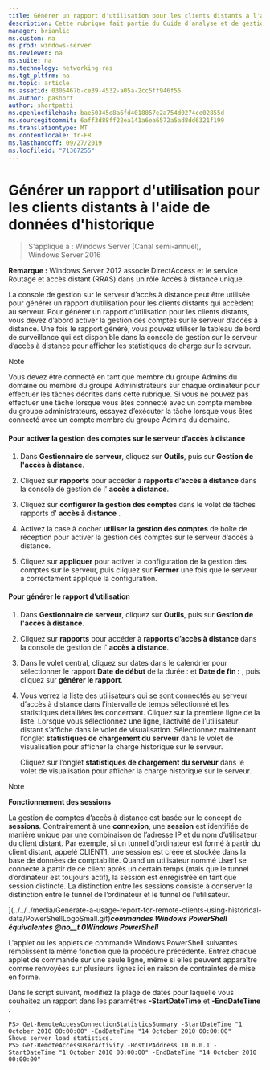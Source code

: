 ```yaml
---
title: Générer un rapport d'utilisation pour les clients distants à l'aide de données d'historique
description: Cette rubrique fait partie du Guide d’analyse et de gestion de l’accès à distance dans Windows Server 2016.
manager: brianlic
ms.custom: na
ms.prod: windows-server
ms.reviewer: na
ms.suite: na
ms.technology: networking-ras
ms.tgt_pltfrm: na
ms.topic: article
ms.assetid: 0305467b-ce39-4532-a05a-2cc5ff946f55
ms.author: pashort
author: shortpatti
ms.openlocfilehash: bae50345e8a6fd4018857e2a754d0274ce02855d
ms.sourcegitcommit: 6aff3d88ff22ea141a6ea6572a5ad8dd6321f199
ms.translationtype: MT
ms.contentlocale: fr-FR
ms.lasthandoff: 09/27/2019
ms.locfileid: "71367255"
---
```

# <a name="generate-a-usage-report-for-remote-clients-using-historical-data"></a>Générer un rapport d'utilisation pour les clients distants à l'aide de données d'historique

>S'applique à : Windows Server (Canal semi-annuel), Windows Server 2016

**Remarque :** Windows Server 2012 associe DirectAccess et le service Routage et accès distant (RRAS) dans un rôle Accès à distance unique.  
  
La console de gestion sur le serveur d’accès à distance peut être utilisée pour générer un rapport d’utilisation pour les clients distants qui accèdent au serveur. Pour générer un rapport d’utilisation pour les clients distants, vous devez d’abord activer la gestion des comptes sur le serveur d’accès à distance. Une fois le rapport généré, vous pouvez utiliser le tableau de bord de surveillance qui est disponible dans la console de gestion sur le serveur d’accès à distance pour afficher les statistiques de charge sur le serveur.  
  
> [!NOTE]  
> Vous devez être connecté en tant que membre du groupe Admins du domaine ou membre du groupe Administrateurs sur chaque ordinateur pour effectuer les tâches décrites dans cette rubrique. Si vous ne pouvez pas effectuer une tâche lorsque vous êtes connecté avec un compte membre du groupe administrateurs, essayez d’exécuter la tâche lorsque vous êtes connecté avec un compte membre du groupe Admins du domaine.  
  
#### <a name="to-enable-accounting-on-the-remote-access-server"></a>Pour activer la gestion des comptes sur le serveur d’accès à distance  
  
1.  Dans **Gestionnaire de serveur**, cliquez sur **Outils**, puis sur **Gestion de l'accès à distance**.  
  
2.  Cliquez sur **rapports** pour accéder à **rapports d’accès à distance** dans la console de gestion de l' **accès à distance**.  
  
3.  Cliquez sur **configurer la gestion des comptes** dans le volet de tâches rapports d' **accès à distance** .  
  
4.  Activez la case à cocher **utiliser la gestion des comptes** de boîte de réception pour activer la gestion des comptes sur le serveur d’accès à distance.  
  
5.  Cliquez sur **appliquer** pour activer la configuration de la gestion des comptes sur le serveur, puis cliquez sur **Fermer** une fois que le serveur a correctement appliqué la configuration.  
  
#### <a name="to-generate-the-usage-report"></a>Pour générer le rapport d’utilisation  
  
1.  Dans **Gestionnaire de serveur**, cliquez sur **Outils**, puis sur **Gestion de l'accès à distance**.  
  
2.  Cliquez sur **rapports** pour accéder à **rapports d’accès à distance** dans la console de gestion de l' **accès à distance**.  
  
3.  Dans le volet central, cliquez sur dates dans le calendrier pour sélectionner le rapport **Date de début** de la durée : et **Date de fin :** , puis cliquez sur **générer le rapport**.  
  
4.  Vous verrez la liste des utilisateurs qui se sont connectés au serveur d’accès à distance dans l’intervalle de temps sélectionné et les statistiques détaillées les concernant. Cliquez sur la première ligne de la liste. Lorsque vous sélectionnez une ligne, l’activité de l’utilisateur distant s’affiche dans le volet de visualisation. Sélectionnez maintenant l’onglet **statistiques de chargement du serveur** dans le volet de visualisation pour afficher la charge historique sur le serveur.  
  
    Cliquez sur l’onglet **statistiques de chargement du serveur** dans le volet de visualisation pour afficher la charge historique sur le serveur.  
  
> [!NOTE]  
> **Fonctionnement des sessions**  
>   
> La gestion de comptes d’accès à distance est basée sur le concept de **sessions**. Contrairement à une **connexion**, une **session** est identifiée de manière unique par une combinaison de l’adresse IP et du nom d’utilisateur du client distant. Par exemple, si un tunnel d’ordinateur est formé à partir du client distant, appelé CLIENT1, une session est créée et stockée dans la base de données de comptabilité. Quand un utilisateur nommé User1 se connecte à partir de ce client après un certain temps (mais que le tunnel d’ordinateur est toujours actif), la session est enregistrée en tant que session distincte. La distinction entre les sessions consiste à conserver la distinction entre le tunnel de l’ordinateur et le tunnel de l’utilisateur.  
  
](../../../media/Generate-a-usage-report-for-remote-clients-using-historical-data/PowerShellLogoSmall.gif)***<em>commandes Windows PowerShell équivalentes</em> @no__t 0Windows PowerShell***  
  
L'applet ou les applets de commande Windows PowerShell suivantes remplissent la même fonction que la procédure précédente. Entrez chaque applet de commande sur une seule ligne, même si elles peuvent apparaître comme renvoyées sur plusieurs lignes ici en raison de contraintes de mise en forme.  
  
Dans le script suivant, modifiez la plage de dates pour laquelle vous souhaitez un rapport dans les paramètres **-StartDateTime** et **-EndDateTime** .  
  
```  
PS> Get-RemoteAccessConnectionStatisticsSummary -StartDateTime "1 October 2010 00:00:00" -EndDateTime "14 October 2010 00:00:00"  
Shows server load statistics.  
PS> Get-RemoteAccessUserActivity -HostIPAddress 10.0.0.1 -StartDateTime "1 October 2010 00:00:00" -EndDateTime "14 October 2010 00:00:00"  
```  
  


